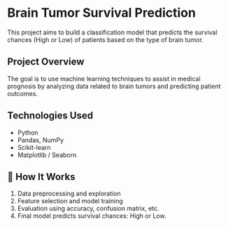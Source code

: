 # Brain Tumor Survival Prediction

This project aims to build a classification model that predicts the survival chances (High or Low) of patients based on the type of brain tumor.

## Project Overview

The goal is to use machine learning techniques to assist in medical prognosis by analyzing data related to brain tumors and predicting patient outcomes.

## Technologies Used

- Python
- Pandas, NumPy
- Scikit-learn
- Matplotlib / Seaborn

## 🧪 How It Works

1. Data preprocessing and exploration
2. Feature selection and model training
3. Evaluation using accuracy, confusion matrix, etc.
4. Final model predicts survival chances: High or Low. 
